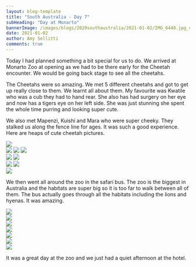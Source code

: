 ```yaml
---
layout: blog-template
title: "South Australia - Day 7"
subHeading: "Day at Monarto"
bannerImage: /images/blogs/2020southaustralia/2021-01-02/IMG_6440.jpg_compressed.JPEG
date: 2021-01-02
author: Amy Sellitti
comments: true
---
```


Today I had planned something a bit special for us to do. We arrived at Monarto Zoo at opening as we had to be there early for the Cheetah encounter. We would be going back stage to see all the cheetahs.

The Cheetahs were so amazing. We met 5 different cheetahs and got to get up really close to them. We learnt all about them. My favourite was Kwatile who was a cub they had to hand rear. She also has had surgery on her eye and now has a tigers eye on her left side. She was just stunning she spent the whole time purring and looking super cute. 

We also met Mapenzi, Kuishi and Mara who were super cheeky. They stalked us along the fence line for ages. It was such a good experience. Here are heaps of cute cheetah pictures. 

<div class="center-image"><img src="/images/blogs/2020southaustralia/2021-01-02/IMG_6347.jpg_compressed.JPEG" /></div>
<div class="grid-1l-2w">
  <img src="/images/blogs/2020southaustralia/2021-01-02/IMG_6388.jpg_compressed.JPEG"/>
  <img src="/images/blogs/2020southaustralia/2021-01-02/IMG_6386.jpg_compressed.JPEG"/>
  <img src="/images/blogs/2020southaustralia/2021-01-02/IMG_6396.jpg_compressed.JPEGg"/>
</div>
<div class="grid-2c">
  <img src="/images/blogs/2020southaustralia/2021-01-02/IMG_6413.jpg_compressed.JPEG"/>
  <img src="/images/blogs/2020southaustralia/2021-01-02/IMG_6423.jpg_compressed.JPEG"/>
</div>
<div class="grid-2c">
  <img src="/images/blogs/2020southaustralia/2021-01-02/IMG_6429.jpg_compressed.JPEG"/>
  <img src="/images/blogs/2020southaustralia/2021-01-02/IMG_6440.jpg_compressed.JPEG"/>
</div>
<div class="center-image"><img src="/images/blogs/2020southaustralia/2021-01-02/IMG_6427.jpg_compressed.JPEG" /></div>

We then went all around the zoo in the safari bus. The zoo is the biggest in Australia and the habitats are super big so it is too far to walk between all of them. The bus actually goes through all the habitats including the lions and hyenas. It was amazing.

<div class="center-image"><img src="/images/blogs/2020southaustralia/2021-01-02/IMG_6481.jpg_compressed.JPEG" /></div>
<div class="center-image"><img src="/images/blogs/2020southaustralia/2021-01-02/IMG_6502.jpg_compressed.JPEG" /></div>
<div class="center-image"><img src="/images/blogs/2020southaustralia/2021-01-02/IMG_6510.jpg_compressed.JPEG" /></div>
<div class="center-image"><img src="/images/blogs/2020southaustralia/2021-01-02/IMG_6521.jpg_compressed.JPEG" /></div>
<div class="center-image"><img src="/images/blogs/2020southaustralia/2021-01-02/IMG_6524.jpg_compressed.JPEG" /></div>
<div class="center-image"><img src="/images/blogs/2020southaustralia/2021-01-02/IMG_6528.jpg_compressed.JPEG" /></div>
<div class="center-image"><img src="/images/blogs/2020southaustralia/2021-01-02/IMG_6471.jpg_compressed.JPEG" /></div>

It was a great day at the zoo and we just had a quiet afternoon at the hotel. 
